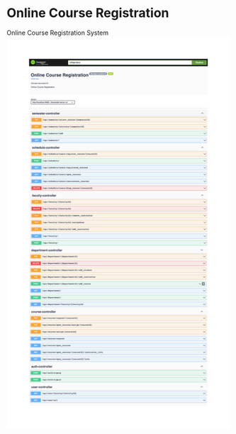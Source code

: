 # Online Course Registration
Online Course Registration System
![OCRProjectDoc](https://github.com/ozgurbaybas/OCR-Project/blob/master/src/main/java/com/ozgurbaybas/OnlineCourseRegistration/Core/Images/OCR-Project-Doc.png?raw=true)
